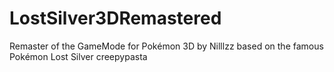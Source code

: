 # LostSilver3DRemastered
Remaster of the GameMode for Pokémon 3D by Nilllzz based on the famous Pokémon Lost Silver creepypasta
